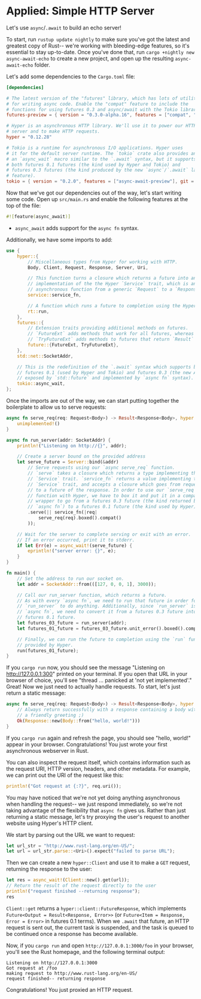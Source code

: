 # Applied: Simple HTTP Server

Let's use `async`/`.await` to build an echo server!

To start, run `rustup update nightly` to make sure you've got the latest and
greatest copy of Rust-- we're working with bleeding-edge features, so it's
essential to stay up-to-date. Once you've done that, run
`cargo +nightly new async-await-echo` to create a new project, and open up
the resulting `async-await-echo` folder.

Let's add some dependencies to the `Cargo.toml` file:

```toml
[dependencies]

# The latest version of the "futures" library, which has lots of utilities
# for writing async code. Enable the "compat" feature to include the
# functions for using futures 0.3 and async/await with the Tokio library.
futures-preview = { version = "0.3.0-alpha.16", features = ["compat", "async-await", "nightly"] }

# Hyper is an asynchronous HTTP library. We'll use it to power our HTTP
# server and to make HTTP requests.
hyper = "0.12.28"

# Tokio is a runtime for asynchronous I/O applications. Hyper uses
# it for the default server runtime. The `tokio` crate also provides an
# an `async_wait` macro similar to the `.await` syntax, but it supports `.await`ing
# both futures 0.1 futures (the kind used by Hyper and Tokio) and
# futures 0.3 futures (the kind produced by the new `async`/`.await` language
# feature).
tokio = { version = "0.2.0", features = ["async-await-preview"], git = "https://github.com/tokio-rs/tokio" }
```

Now that we've got our dependencies out of the way, let's start writing some
code. Open up `src/main.rs` and enable the following features at the top of
the file:

```rust
#![feature(async_await)]
```

- `async_await` adds support for the `async fn` syntax.

Additionally, we have some imports to add:

```rust
use {
    hyper::{
        // Miscellaneous types from Hyper for working with HTTP.
        Body, Client, Request, Response, Server, Uri,

        // This function turns a closure which returns a future into an
        // implementation of the the Hyper `Service` trait, which is an
        // asynchronous function from a generic `Request` to a `Response`.
        service::service_fn,

        // A function which runs a future to completion using the Hyper runtime.
        rt::run,
    },
    futures::{
        // Extension traits providing additional methods on futures.
        // `FutureExt` adds methods that work for all futures, whereas
        // `TryFutureExt` adds methods to futures that return `Result` types.
        future::{FutureExt, TryFutureExt},
    },
    std::net::SocketAddr,

    // This is the redefinition of the `.await` syntax which supports both
    // futures 0.1 (used by Hyper and Tokio) and futures 0.3 (the new API
    // exposed by `std::future` and implemented by `async fn` syntax).
    tokio::async_wait,
};
```

Once the imports are out of the way, we can start putting together the
boilerplate to allow us to serve requests:

```rust
async fn serve_req(req: Request<Body>) -> Result<Response<Body>, hyper::Error> {
    unimplemented!()
}

async fn run_server(addr: SocketAddr) {
    println!("Listening on http://{}", addr);

    // Create a server bound on the provided address
    let serve_future = Server::bind(&addr)
        // Serve requests using our `async serve_req` function.
        // `serve` takes a closure which returns a type implementing the
        // `Service` trait. `service_fn` returns a value implementing the
        // `Service` trait, and accepts a closure which goes from request
        // to a future of the response. In order to use our `serve_req`
        // function with Hyper, we have to box it and put it in a compatability
        // wrapper to go from a futures 0.3 future (the kind returned by
        // `async fn`) to a futures 0.1 future (the kind used by Hyper).
        .serve(|| service_fn(|req|
            serve_req(req).boxed().compat()
        ));

    // Wait for the server to complete serving or exit with an error.
    // If an error occurred, print it to stderr.
    if let Err(e) = async_wait!(serve_future) {
        eprintln!("server error: {}", e);
    }
}

fn main() {
    // Set the address to run our socket on.
    let addr = SocketAddr::from(([127, 0, 0, 1], 3000));

    // Call our run_server function, which returns a future.
    // As with every `async fn`, we need to run that future in order for
    // `run_server` to do anything. Additionally, since `run_server` is an
    // `async fn`, we need to convert it from a futures 0.3 future into a
    // futures 0.1 future.
    let futures_03_future = run_server(addr);
    let futures_01_future = futures_03_future.unit_error().boxed().compat();

    // Finally, we can run the future to completion using the `run` function
    // provided by Hyper.
    run(futures_01_future);
}
```

If you `cargo run` now, you should see the message "Listening on
http://127.0.0.1:300" printed on your terminal. If you open that URL in your
browser of choice, you'll see "thread ... panicked at 'not yet implemented'."
Great! Now we just need to actually handle requests. To start, let's just
return a static message:

```rust
async fn serve_req(req: Request<Body>) -> Result<Response<Body>, hyper::Error> {
    // Always return successfully with a response containing a body with
    // a friendly greeting ;)
    Ok(Response::new(Body::from("hello, world!")))
}
```

If you `cargo run` again and refresh the page, you should see "hello, world!"
appear in your browser. Congratulations! You just wrote your first asynchronous
webserver in Rust.

You can also inspect the request itself, which contains information such as
the request URI, HTTP version, headers, and other metadata. For example, we
can print out the URI of the request like this:

```rust
println!("Got request at {:?}", req.uri());
```

You may have noticed that we're not yet doing
anything asynchronous when handling the request-- we just respond immediately,
so we're not taking advantage of the flexibility that `async fn` gives us.
Rather than just returning a static message, let's try proxying the user's
request to another website using Hyper's HTTP client.

We start by parsing out the URL we want to request:

```rust
let url_str = "http://www.rust-lang.org/en-US/";
let url = url_str.parse::<Uri>().expect("failed to parse URL");
```

Then we can create a new `hyper::Client` and use it to make a `GET` request,
returning the response to the user:

```rust
let res = async_wait!(Client::new().get(url));
// Return the result of the request directly to the user
println!("request finished --returning response");
res
```

`Client::get` returns a `hyper::client::FutureResponse`, which implements
`Future<Output = Result<Response, Error>>`
(or `Future<Item = Response, Error = Error>` in futures 0.1 terms).
When we `.await` that future, an HTTP request is sent out, the current task
is suspended, and the task is queued to be continued once a response has
become available.

Now, if you `cargo run` and open `http://127.0.0.1:3000/foo` in your browser,
you'll see the Rust homepage, and the following terminal output:

```
Listening on http://127.0.0.1:3000
Got request at /foo
making request to http://www.rust-lang.org/en-US/
request finished-- returning response
```

Congratulations! You just proxied an HTTP request.
